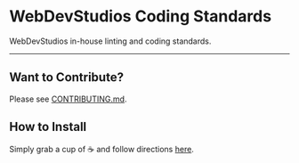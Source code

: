 # WebDevStudios Coding Standards

WebDevStudios in-house linting and coding standards.

___________________

## Want to Contribute?

Please see [CONTRIBUTING.md](CONTRIBUTING.md).

## How to Install

Simply grab a cup of ☕ and follow directions [here](https://github.com/WebDevStudios/WDS-Coding-Standards/wiki/Installation).
